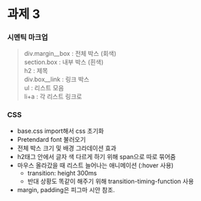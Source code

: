 # 과제 3
### 시멘틱 마크업
> div.margin__box : 전체 박스 (회색) <br>
> section.box : 내부 박스 (흰색)<br>
> h2 : 제목 <br>
> div.box__link : 링크 박스 <br>
> ul : 리스트 모음 <br>
> li+a : 각 리스트 링크로 

### CSS
- base.css import해서 css 초기화
- Pretendard font 불러오기
- 전체 박스 크기 및 배경 그라데이션 효과
- h2태그 안에서 글자 색 다르게 하기 위해 span으로 따로 묶어줌
- 마우스 올라갔을 때 리스트 늘어나는 애니메이션 (:hover 사용)
  - transition: height 300ms
  - 반대 상황도 똑같이 해주기 위해 transition-timing-function 사용
- margin, padding은 피그마 시안 참조.
  